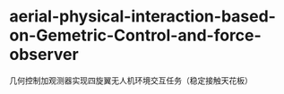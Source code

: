# aerial-physical-interaction-based-on-Gemetric-Control-and-force-observer
几何控制加观测器实现四旋翼无人机环境交互任务（稳定接触天花板）
